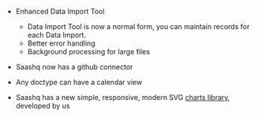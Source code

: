 - Enhanced Data Import Tool
	- Data Import Tool is now a normal form, you can maintain records for each Data Import.
	- Better error handling
	- Background processing for large files

- Saashq now has a github connector

- Any doctype can have a calendar view

- Saashq has a new simple, responsive, modern SVG [charts library](https://github.com/saashq/charts), developed by us